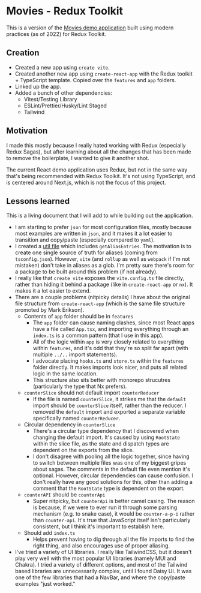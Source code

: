 # Movies - Redux Toolkit

This is a version of the [Movies demo application](https://tastejs.com/movies/index.html) built using modern practices (as of 2022) for Redux Toolkit.

## Creation

- Created a new app using `create vite`.
- Created another new app using `create-react-app` with the Redux toolkit + TypeScript template. Copied over the `features` and `app` folders.
- Linked up the app.
- Added a bunch of other dependencies:
  - Vitest/Testing Library
  - ESLint/Prettier/Husky/Lint Staged
  - Tailwind

## Motivation

I made this mostly because I really hated working with Redux (especially Redux Sagas), but after learning about all the changes that has been made to remove the boilerplate, I wanted to give it another shot.

The current React demo application uses Redux, but not in the same way that's being recommended with Redux Toolkit. It's not using TypeScript, and is centered around Next.js, which is not the focus of this project.

## Lessons learned

This is a living document that I will add to while building out the application.

- I am starting to prefer `json` for most configuration files, mostly because most examples are written in `json`, and it makes it a lot easier to transition and copy/paste (especially compared to `yaml`).
- I created a [util file](tools/build/vite.utils.ts) which includes `getAliasEntries`. The motivation is to create one single source of truth for aliases (coming from `tsconfig.json`). However, `vite` (and `rollup` as well as `webpack` if I'm not mistaken) don't take in aliases as a glob. I'm pretty sure there's room for a package to be built around this problem (if not already).
- I really like that `create vite` exposes the `vite.config.ts` file directly, rather than hiding it behind a package (like in `create-react-app` or `nx`). It makes it a lot easier to extend.
- There are a couple problems (nitpicky details) I have about the original file structure from `create-react-app` (which is the same file structure promoted by Mark Erikson).
  - Contents of `app` folder should be in `features`
    - The `app` folder can cause naming clashes, since most React apps have a file called `App.tsx`, and importing everything through an `index.ts` is a common pattern (that I use in this app).
    - All of the logic within `app` is very closely related to everything within `features`, and it's odd that they're so split far apart (with multiple `../..` import statements).
    - I advocate placing `hooks.ts` and `store.ts` within the `features` folder directly. It makes imports look nicer, and puts all related logic in the same location.
    - This structure also sits better with monorepo strucutres (particularly the type that Nx prefers).
  - `counterSlice` should not default import `counterReducer`
    - If the file is named `counterSlice`, it strikes me that the `default` import should be `counterSlice` itself, rather than the reducer. I removed the `default` import and exported a separate variable specifically named `counterReducer`.
  - Circular dependency in `counterSlice`
    - There's a circular type dependency that I discovered when changing the default import. It's caused by using `RootState` within the slice file, as the state and dispatch types are dependent on the exports from the slice.
    - I don't disagree with pooling all the logic together, since having to switch between multiple files was one of my biggest gripes about sagas. The comments in the default file even mention it's optional. However, circular dependencies can cause confusion. I don't really have any good solutions for this, other than adding a comment that the `RootState` type is dependent on the export.
  - `counterAPI` should be `counterApi`
    - Super nitpicky, but `counterApi` is better camel casing. The reason is because, if we were to ever run it through some parsing mechanism (e.g. to snake case), it would be `counter-a-p-i` rather than `counter-api`. It's true that JavaScript itself isn't particularly consistent, but I think it's important to establish here.
  - Should add `index.ts`
    - Helps prevent having to dig through all the file imports to find the right thing, and also encourages use of proper aliasing.
- I've tried a variety of UI libraries. I really like TailwindCSS, but it doesn't play very well with the most popular UI libraries (namely MUI and Chakra). I tried a variety of different options, and most of the Tailwind based libraries are unnecessarily complex, until I found Daisy UI. It was one of the few libraries that had a NavBar, and where the copy/paste examples "just worked."
